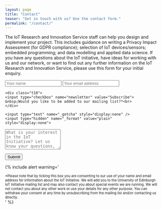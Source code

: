 ```yaml
---
layout: page
title: "Contact"
teaser: "Get in touch with us? Use the contact form."
permalink: "/contact/"
---
```

The IoT Research and Innovation Service staff can help you design and implement your project. This includes guidance on writing a Privacy Impact Assessment (for GDPR compliance); selection of IoT devices/sensors; embedded programming; and data modelling and applied data science. 
If you have any questions about the IoT initiative, have ideas for working with us and our network, or want to find out any further information on the IoT Research and Innovation Service, please use this form for your initial enquiry. 

<form id="contact" action="https://formspree.io/ewan@inf.ed.ac.uk"
      method="POST">
    <input type="text" name="name" placeholder="Your name" required>
    <input type="email" name="_replyto" placeholder="Your email address">

	<div class="t10">
    <input type="checkbox" name="newsletter" value="Subscribe"> &nbsp;Would you like to be added to our mailing list?*<br>
	</div>

    <input type="text" name="_gotcha" style="display:none" />
    <input type="hidden" name="_format" value="plain" style="display:none">
</form>

<div class="t10">
<textarea rows="4" name="comment" form="contact" placeholder="What is your interest in the IoT Initiative? Let us know your questions, comments and ideas here."></textarea>
</div>


<button form="contact" type="submit" value="Send">Submit</button>

{% include alert warning='<div style="font-size:0.8em;">*Please note that by ticking this box you are consenting to our use of your name and email address for information about the IoT Initiative. We will add you to the University of Edinburgh IoT Initiative mailing list and may also contact you about special events we are running. We will not contact you about any other work or use your details for any other purpose. You can withdraw your consent at any time by unsubscribing from the mailing list and/or contacting us directly.</div>' %}

